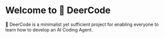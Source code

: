 # Welcome to 🦌 DeerCode

🦌 DeerCode is a minimalist yet sufficient project for enabling everyone to learn how to develop an AI Coding Agent.
